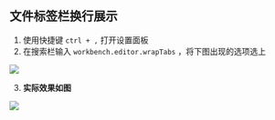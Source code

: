 ## 文件标签栏换行展示
1. 使用快捷键 `ctrl + ,` 打开设置面板
2. 在搜索栏输入 `workbench.editor.wrapTabs` ，将下图出现的选项选上

![](https://cdn.jsdelivr.net/gh/chenjianhao66/Myblog_picture-server/2021-08-05_14-42-文件标签栏换行.png)

3. **实际效果如图**

![](https://cdn.jsdelivr.net/gh/chenjianhao66/Myblog_picture-server/2021-08-05_14-43-文件栏换行效果.png)


